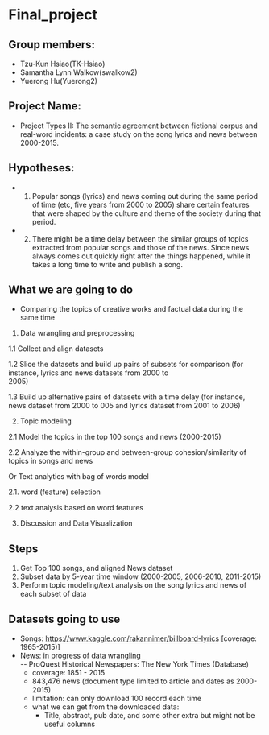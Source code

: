 # Final_project

## Group members:
- Tzu-Kun Hsiao(TK-Hsiao)
- Samantha Lynn Walkow(swalkow2)
- Yuerong Hu(Yuerong2)

## Project Name:
- Project Types II: The semantic agreement between fictional corpus and real-word incidents: a case study on the song lyrics and news between 2000-2015.

## Hypotheses:
- 1. Popular songs (lyrics) and news coming out during the same period of time (etc, five years from 2000 to 2005) share certain features that were shaped by the culture and theme of the society during that period.
- 2. There might be a time delay between the similar groups of topics extracted from popular songs and those of the news. Since news always comes out quickly right after the things happened, while it takes a long time to write and publish a song.

## What we are going to do

- Comparing the topics of creative works and factual data during the same time

 1. Data wrangling and preprocessing

 1.1 Collect and align datasets

 1.2 Slice the datasets and build up pairs of subsets for comparison (for instance, lyrics and news datasets from 2000 to   
     2005)

 1.3 Build up alternative pairs of datasets with a time delay (for instance, news dataset from 2000 to 005 and lyrics dataset      from 2001 to 2006)

 2. Topic modeling

 2.1 Model the topics in the top 100 songs and news (2000-2015)

 2.2 Analyze the within-group and between-group cohesion/similarity of topics in songs and news

 Or Text analytics with bag of words model

 2.1. word (feature) selection

 2.2  text analysis based on word features

 3. Discussion and Data Visualization

## Steps
 1. Get Top 100 songs, and aligned News dataset
 2. Subset data by 5-year time window (2000-2005, 2006-2010, 2011-2015)
 3. Perform topic modeling/text analysis on the song lyrics and news of each subset of data

## Datasets going to use

- Songs: https://www.kaggle.com/rakannimer/billboard-lyrics [coverage: 1965-2015)]
- News:  in progress of data wrangling  
  -- ProQuest Historical Newspapers: The New York Times (Database)  
    - coverage: 1851 - 2015
    - 843,476 news (document type limited to article and dates as 2000-2015)
    - limitation: can only download 100 record each time
    - what we can get from the downloaded data:    
      * Title, abstract, pub date, and some other extra but might not be useful columns
